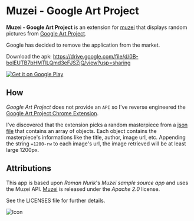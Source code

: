 # Muzei - Google Art Project
**Muzei - Google Art Project** is an extension for [muzei](http://muzei.co) that displays random pictures from [Google Art Project](https://www.google.com/culturalinstitute/u/0/project/art-project?hl=it).


Google has decided to remove the application from the market.

Download the apk: https://drive.google.com/file/d/0B-bolEUTB7bHMTlLQmd3eFJSZjQ/view?usp=sharing

<a href="https://play.google.com/store/apps/details?id=com.manuelmazzuola.muzeigoogleartproject">
  <img alt="Get it on Google Play"
       src="https://developer.android.com/images/brand/en_generic_rgb_wo_45.png" />
</a>


## How
*Google Art Project* does not provide an `API` so I've reverse engineered the [Google Art Project Chrome Extension](https://chrome.google.com/webstore/detail/google-art-project/akimgimeeoiognljlfchpbkpfbmeapkh).

I've discovered that the extension picks a random masterpiece from a [json file](https://github.com/manuelmazzuola/muzei-google-art-project/blob/master/app/src/main/assets/imax.json) that contains an array of objects. Each object contains the masterpiece's informations like the title, author, image url, etc.
Appending the string `=1200-rw` to each image's url, the image retrieved will be at least large 1200px.

## Attributions
This app is based upon *Roman Nurik*'s *Muzei sample source app* and uses the Muzei API.
[Muzei](http://muzei.co) is released under the *Apache 2.0* license.

See the LICENSES file for further details.

![Icon](http://i.picresize.com/images/2015/03/25/xDnmC.png)
